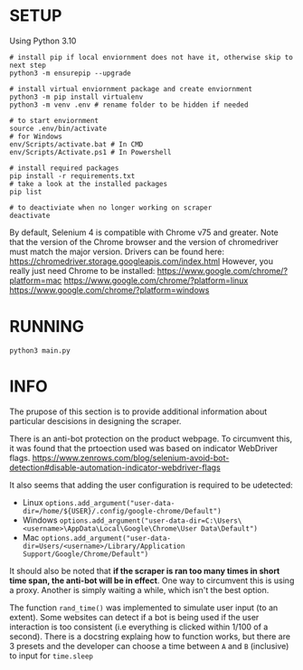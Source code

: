# SETUP
Using Python 3.10
```shell
# install pip if local enviornment does not have it, otherwise skip to next step
python3 -m ensurepip --upgrade

# install virtual enviornment package and create enviornment
python3 -m pip install virtualenv
python3 -m venv .env # rename folder to be hidden if needed

# to start enviornment
source .env/bin/activate
# for Windows 
env/Scripts/activate.bat # In CMD
env/Scripts/Activate.ps1 # In Powershell

# install required packages
pip install -r requirements.txt
# take a look at the installed packages
pip list

# to deactiviate when no longer working on scraper
deactivate
```

By default, Selenium 4 is compatible with Chrome v75 and greater. Note that the version of the Chrome browser and the version of chromedriver must match the major version.
Drivers can be found here: https://chromedriver.storage.googleapis.com/index.html
However, you really just need Chrome to be installed:
https://www.google.com/chrome/?platform=mac
https://www.google.com/chrome/?platform=linux
https://www.google.com/chrome/?platform=windows

# RUNNING
```shell
python3 main.py
```

# INFO
The prupose of this section is to provide additional information about particular descisions in designing the scraper.

There is an anti-bot protection on the product webpage. To circumvent this, it was found that the prtoection used was based on indicator WebDriver flags.
https://www.zenrows.com/blog/selenium-avoid-bot-detection#disable-automation-indicator-webdriver-flags

It also seems that adding the user configuration is required to be udetected:
- Linux `options.add_argument("user-data-dir=/home/${USER}/.config/google-chrome/Default")`
- Windows `options.add_argument("user-data-dir=C:\Users\<username>\AppData\Local\Google\Chrome\User Data\Default")`
- Mac `options.add_argument("user-data-dir=Users/<username>/Library/Application Support/Google/Chrome/Default")`

It should also be noted that **if the scraper is ran too many times in short time span, the anti-bot will be in effect**. One way to circumvent this is using a proxy. Another is simply waiting a while, which isn't the best option.

The function `rand_time()` was implemented to simulate user input (to an extent). Some websites can detect if a bot is being used if the user interaction is too consistent (i.e everything is clicked within 1/100 of a second). There is a docstring explaing how to function works, but there are 3 presets and the developer can choose a time between `A` and `B` (inclusive) to input for `time.sleep` 